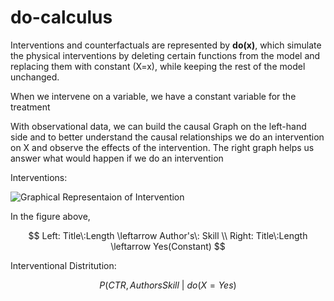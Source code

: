 # do-calculus

Interventions and counterfactuals are represented by **do\(x\)**, which simulate the physical interventions by deleting certain functions from the model and replacing them with constant \(X=x\), while keeping the rest of the model unchanged.

When we intervene on a variable, we have a constant variable for the treatment

With observational data, we can build the causal Graph on the left-hand side and to better understand the causal relationships we do an intervention on X and observe the effects of the intervention. The right graph helps us answer what would happen if we do an intervention

Interventions:

![Graphical Representaion of Intervention](../.gitbook/assets/image%20%2813%29.png)

In the figure above,

$$
Left: Title\:Length \leftarrow Author's\: Skill \\
Right: Title\:Length \leftarrow Yes(Constant)
$$

Interventional Distritution:

$$
P(CTR, Authors Skill \:| \: do(X=Yes)
$$


